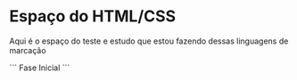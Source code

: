 <h1>Espaço do HTML/CSS</h1>
<p>Aqui é o espaço do teste e estudo que estou fazendo dessas linguagens de marcação</p>
```
Fase Inicial
```
